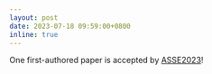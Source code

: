 ```yaml
---
layout: post
date: 2023-07-18 09:59:00+0800
inline: true
---
```


One first-authored paper is accepted by [ASSE2023](https://conf.researchr.org/home/ase-2023)!
